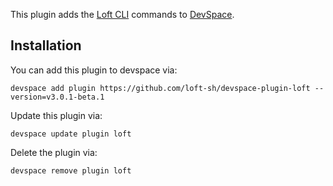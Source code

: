 This plugin adds the [Loft CLI](https://github.com/loft-sh/loft) commands to [DevSpace](https://github.com/loft-sh/devspace). 

## Installation

You can add this plugin to devspace via:
```
devspace add plugin https://github.com/loft-sh/devspace-plugin-loft --version=v3.0.1-beta.1
```

Update this plugin via:
```
devspace update plugin loft
```

Delete the plugin via:
```
devspace remove plugin loft
```
